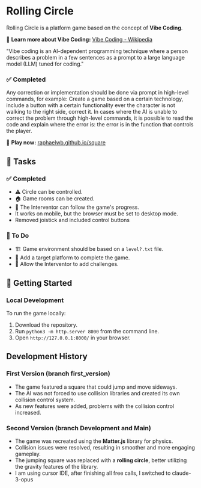 # Rolling Circle

Rolling Circle is a platform game based on the concept of **Vibe Coding**.

🔗 **Learn more about Vibe Coding:** [Vibe Coding - Wikipedia](https://en.wikipedia.org/wiki/Vibe_coding)

"Vibe coding is an AI-dependent programming technique where a person describes a problem in a few sentences as a prompt to a large language model (LLM) tuned for coding."

### ✅ Completed

Any correction or implementation should be
done via prompt in high-level commands, for example: Create a game based on a certain technology,
include a button with a certain functionality ever the character is not walking to the
right side, correct it. In cases where the AI ​​is unable to correct the problem through high-level 
commands, it is possible to read the code and explain where the error is: the 
error is in the function that controls the player. 

🔗 **Play now:** [raphaelwb.github.io/square](https://raphaelwb.github.io/square/)

## 📝 Tasks

### ✅ Completed
- ⚠️ Circle can be controlled.
- 🏠 Game rooms can be created.
- 👀 The Interventor can follow the game's progress.
- It works on mobile, but the browser must be set to desktop mode.
- Removed joistick and included control buttons

### 🔧 To Do
- 🏗️ Game environment should be based on a `level?.txt` file.
- 🎯 Add a target platform to complete the game.
- 🚧 Allow the Interventor to add challenges.

## 🚀 Getting Started

### Local Development
To run the game locally:
1. Download the repository.
2. Run `python3 -m http.server 8000` from the command line.
3. Open `http://127.0.0.1:8000/` in your browser.


## Development History

### First Version (branch first_version)
- The game featured a square that could jump and move sideways.
- The AI was not forced to use collision libraries and created its own collision control system.
- As new features were added, problems with the collision control increased.

### Second Version (branch Development and Main)
- The game was recreated using the **Matter.js** library for physics.
- Collision issues were resolved, resulting in smoother and more engaging gameplay.
- The jumping square was replaced with a **rolling circle**, better utilizing the gravity features of the library.
- I am using cursor IDE, after finishing all free calls, I switched to claude-3-opus
